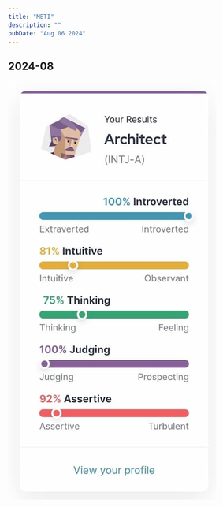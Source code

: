 ```yaml
---
title: "MBTI"
description: ""
pubDate: "Aug 06 2024"
---
```


## 2024-08

![mbti](/src/images/mbti-1.jpg)